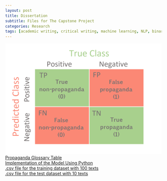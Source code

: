 ```yaml
---
layout: post
title: Dissertation
subtitle: Files for The Capstone Project
categories: Research
tags: [academic writing, critical writing, machine learning, NLP, binary classification, linear regression]
---
```

 
 ![Confusion Matrix](/assets/images/banners/Confusion_Matrix.png)<br>
[Propaganda Glossary Table](https://github.com/Vasilisalook/vasilisalook.github.io/blob/main/Propaganda%20Glossary.xlsx) <br>
 [Implementation of the Model Using Python](https://github.com/Vasilisalook/vasilisalook.github.io/blob/main/ideal_test_in_Python.py) <br>
  [.csv file for the training dataset with 100 texts](https://github.com/Vasilisalook/vasilisalook.github.io/blob/main/dataset100.csv) <br>
    [.csv file for the test dataset with 10 texts](https://github.com/Vasilisalook/vasilisalook.github.io/blob/main/test.csv) <br>


